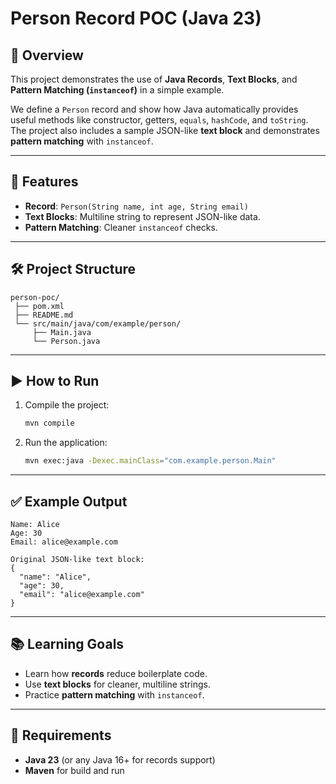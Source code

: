 # Person Record POC (Java 23)

## 📌 Overview
This project demonstrates the use of **Java Records**, **Text Blocks**, and **Pattern Matching (`instanceof`)** in a simple example.  

We define a `Person` record and show how Java automatically provides useful methods like constructor, getters, `equals`, `hashCode`, and `toString`.  
The project also includes a sample JSON-like **text block** and demonstrates **pattern matching** with `instanceof`.

---

## 🚀 Features
- **Record**: `Person(String name, int age, String email)`
- **Text Blocks**: Multiline string to represent JSON-like data.
- **Pattern Matching**: Cleaner `instanceof` checks.

---

## 🛠️ Project Structure
```
person-poc/
 ├── pom.xml
 ├── README.md
 └── src/main/java/com/example/person/
     ├── Main.java
     └── Person.java
```

---

## ▶️ How to Run

1. Compile the project:
   ```bash
   mvn compile
   ```

2. Run the application:
   ```bash
   mvn exec:java -Dexec.mainClass="com.example.person.Main"
   ```

---

## ✅ Example Output
```
Name: Alice
Age: 30
Email: alice@example.com

Original JSON-like text block:
{
  "name": "Alice",
  "age": 30,
  "email": "alice@example.com"
}
```

---

## 📚 Learning Goals
- Learn how **records** reduce boilerplate code.
- Use **text blocks** for cleaner, multiline strings.
- Practice **pattern matching** with `instanceof`.

---

## 🔧 Requirements
- **Java 23** (or any Java 16+ for records support)
- **Maven** for build and run
